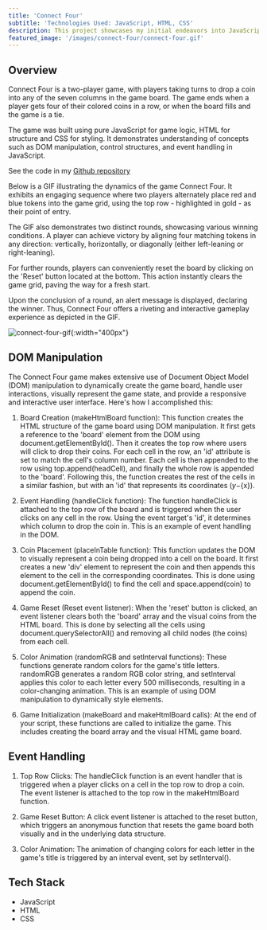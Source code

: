 ```yaml
---
title: 'Connect Four'
subtitle: 'Technologies Used: JavaScript, HTML, CSS'
description: This project showcases my initial endeavors into JavaScript programming through Springboard's curriculum. The project involves a web-based version of the popular strategy game 'Connect Four'. It illustrates my understanding of core JavaScript concepts including DOM manipulation, event handling, and utilization of multi-dimensional arrays for gameplay logic. Users can interact with the game directly in the browser, enjoy colorful visual feedback, and even reset the game board to start fresh.
featured_image: '/images/connect-four/connect-four.gif'
---
```


## Overview

Connect Four is a two-player game, with players taking turns to drop a coin into any of the seven columns in the game board. The game ends when a player gets four of their colored coins in a row, or when the board fills and the game is a tie.

The game was built using pure JavaScript for game logic, HTML for structure and CSS for styling. It demonstrates understanding of concepts such as DOM manipulation, control structures, and event handling in JavaScript.

See the code in my [Github repository](https://github.com/mlauren77/UMass-Coding-Bootcamp/tree/main/JS-Assignments/connect-four)

Below is a GIF illustrating the dynamics of the game Connect Four. It exhibits an engaging sequence where two players alternately place red and blue tokens into the game grid, using the top row - highlighted in gold - as their point of entry.

The GIF also demonstrates two distinct rounds, showcasing various winning conditions. A player can achieve victory by aligning four matching tokens in any direction: vertically, horizontally, or diagonally (either left-leaning or right-leaning).

For further rounds, players can conveniently reset the board by clicking on the 'Reset' button located at the bottom. This action instantly clears the game grid, paving the way for a fresh start.

Upon the conclusion of a round, an alert message is displayed, declaring the winner. Thus, Connect Four offers a riveting and interactive gameplay experience as depicted in the GIF.

![connect-four-gif](/images/connect-four/connect-four.gif){:width="400px"}

## DOM Manipulation

The Connect Four game makes extensive use of Document Object Model (DOM) manipulation to dynamically create the game board, handle user interactions, visually represent the game state, and provide a responsive and interactive user interface. Here's how I accomplished this:

1. Board Creation (makeHtmlBoard function): This function creates the HTML structure of the game board using DOM manipulation. It first gets a reference to the 'board' element from the DOM using document.getElementById(). Then it creates the top row where users will click to drop their coins. For each cell in the row, an 'id' attribute is set to match the cell's column number. Each cell is then appended to the row using top.append(headCell), and finally the whole row is appended to the 'board'. Following this, the function creates the rest of the cells in a similar fashion, but with an 'id' that represents its coordinates (${y}-${x}).

2. Event Handling (handleClick function): The function handleClick is attached to the top row of the board and is triggered when the user clicks on any cell in the row. Using the event target's 'id', it determines which column to drop the coin in. This is an example of event handling in the DOM.

3. Coin Placement (placeInTable function): This function updates the DOM to visually represent a coin being dropped into a cell on the board. It first creates a new 'div' element to represent the coin and then appends this element to the cell in the corresponding coordinates. This is done using document.getElementById() to find the cell and space.append(coin) to append the coin.

4. Game Reset (Reset event listener): When the 'reset' button is clicked, an event listener clears both the 'board' array and the visual coins from the HTML board. This is done by selecting all the cells using document.querySelectorAll() and removing all child nodes (the coins) from each cell.

5. Color Animation (randomRGB and setInterval functions): These functions generate random colors for the game's title letters. randomRGB generates a random RGB color string, and setInterval applies this color to each letter every 500 milliseconds, resulting in a color-changing animation. This is an example of using DOM manipulation to dynamically style elements.

6. Game Initialization (makeBoard and makeHtmlBoard calls): At the end of your script, these functions are called to initialize the game. This includes creating the board array and the visual HTML game board.

## Event Handling

1. Top Row Clicks: The handleClick function is an event handler that is triggered when a player clicks on a cell in the top row to drop a coin. The event listener is attached to the top row in the makeHtmlBoard function.

2. Game Reset Button: A click event listener is attached to the reset button, which triggers an anonymous function that resets the game board both visually and in the underlying data structure.

3. Color Animation: The animation of changing colors for each letter in the game's title is triggered by an interval event, set by setInterval().

## Tech Stack

* JavaScript
* HTML
* CSS


